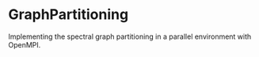 # GraphPartitioning
Implementing the spectral graph partitioning in a parallel environment with OpenMPI. 
